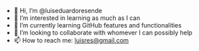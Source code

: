 - 👋 Hi, I’m @luiseduardoresende
- 👀 I’m interested in learning as much as I can
- 🌱 I’m currently learning GitHub features and functionalities
- 💞️ I’m looking to collaborate with whomever I can possibly help
- 📫 How to reach me: luisres@gmail.com

<!---
luiseduardoresende/luiseduardoresende is a ✨ special ✨ repository because its `README.md` (this file) appears on your GitHub profile.
You can click the Preview link to take a look at your changes.
--->
